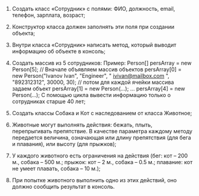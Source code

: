 1. Создать класс «Сотрудник» с полями: ФИО, должность, email, телефон, зарплата, возраст;
2. Конструктор класса должен заполнять эти поля при создании объекта;
3. Внутри класса «Сотрудник» написать метод, который выводит информацию об объекте в консоль;
4. Создать массив из 5 сотрудников:
Пример:
Person[] persArray = new Person[5]; // Вначале объявляем массив объектов
persArray[0] = new Person("Ivanov Ivan", "Engineer", " ivivan@mailbox.com ", "892312312", 30000,
30); // потом для каждой ячейки массива задаем объект
persArray[1] = new Person(...);
...
persArray[4] = new Person(...);
С помощью цикла вывести информацию только о сотрудниках старше 40 лет;

5. Создать классы Собака и Кот с наследованием от класса Животное;
6. Животные могут выполнять действия: бежать, плыть, перепрыгивать препятствие. В качестве параметра каждому методу передается величина, означающая или длину препятствия (для бега и плавания), или высоту (для прыжков);
7. У каждого животного есть ограничения на действия (бег: кот – 200 м., собака – 500 м.; прыжок: кот – 2 м., собака – 0.5 м.; плавание: кот не умеет плавать, собака – 10 м.);
8. При попытке животного выполнить одно из этих действий, оно должно сообщить результат в консоль.
